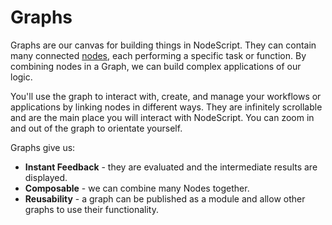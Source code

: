 # Graphs

Graphs are our canvas for building things in NodeScript. They can contain many connected [nodes](./nodes), each performing a specific task or function. By combining nodes in a Graph, we can build complex applications of our logic. 

You'll use the graph to interact with, create, and manage your workflows or applications by linking nodes in different ways. They are infinitely scrollable and are the main place you will interact with NodeScript. You can zoom in and out of the graph to orientate yourself.

Graphs give us:

 - **Instant Feedback** - they are evaluated and the intermediate results are displayed.
 - **Composable** - we can combine many Nodes together.
 - **Reusability** - a graph can be published as a module and allow other graphs to use their functionality.

